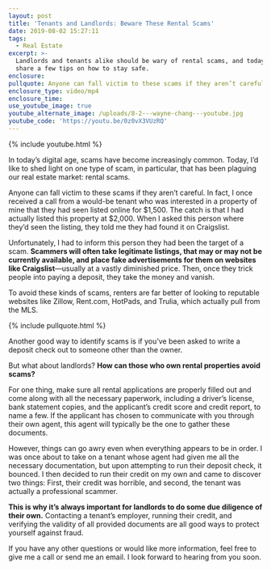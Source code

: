 ```yaml
---
layout: post
title: 'Tenants and Landlords: Beware These Rental Scams'
date: 2019-08-02 15:27:11
tags:
  - Real Estate
excerpt: >-
  Landlords and tenants alike should be wary of rental scams, and today I’ll
  share a few tips on how to stay safe.
enclosure:
pullquote: Anyone can fall victim to these scams if they aren’t careful.
enclosure_type: video/mp4
enclosure_time:
use_youtube_image: true
youtube_alternate_image: /uploads/8-2---wayne-chang---youtube.jpg
youtube_code: 'https://youtu.be/0z0vX3VUzRQ'
---
```


{% include youtube.html %}

In today’s digital age, scams have become increasingly common. Today, I’d like to shed light on one type of scam, in particular, that has been plaguing our real estate market: rental scams.&nbsp;

Anyone can fall victim to these scams if they aren’t careful. In fact, I once received a call from a would-be tenant who was interested in a property of mine that they had seen listed online for $1,500. The catch is that I had actually listed this property at $2,000. When I asked this person where they’d seen the listing, they told me they had found it on Craigslist.

Unfortunately, I had to inform this person they had been the target of a scam. **Scammers will often take legitimate listings, that may or may not be currently available, and place fake advertisements for them on websites like Craigslist**—usually at a vastly diminished price. Then, once they trick people into paying a deposit, they take the money and vanish.&nbsp;

To avoid these kinds of scams, renters are far better of looking to reputable websites like Zillow, Rent.com, HotPads, and Trulia, which actually pull from the MLS.&nbsp;

{% include pullquote.html %}

Another good way to identify scams is if you’ve been asked to write a deposit check out to someone other than the owner.&nbsp;

But what about landlords? **How can those who own rental properties avoid scams?**

For one thing, make sure all rental applications are properly filled out and come along with all the necessary paperwork, including a driver’s license, bank statement copies, and the applicant’s credit score and credit report, to name a few. If the applicant has chosen to communicate with you through their own agent, this agent will typically be the one to gather these documents.&nbsp;

However, things can go awry even when everything appears to be in order. I was once about to take on a tenant whose agent had given me all the necessary documentation, but upon attempting to run their deposit check, it bounced. I then decided to run their credit on my own and came to discover two things: First, their credit was horrible, and second, the tenant was actually a professional scammer.&nbsp;

**This is why it’s always important for landlords to do some due diligence of their own.** Contacting a tenant’s employer, running their credit, and verifying the validity of all provided documents are all good ways to protect yourself against fraud.

If you have any other questions or would like more information, feel free to give me a call or send me an email. I look forward to hearing from you soon.